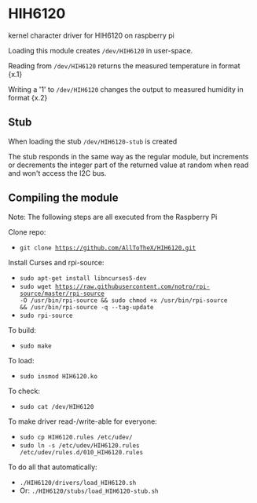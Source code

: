 # HIH6120
kernel character driver for HIH6120 on raspberry pi

Loading this module creates <code>/dev/HIH6120</code> in user-space.

Reading from <code>/dev/HIH6120</code> returns the measured temperature in format {x.1}

Writing a '1' to <code>/dev/HIH6120</code> changes the output to measured humidity in format {x.2}

## Stub
When loading the stub <code>/dev/HIH6120-stub</code> is created

The stub responds in the same way as the regular module, but increments or decrements the integer part of the returned value at random when read and won't access the I2C bus.

## Compiling the module
Note: The following steps are all executed from the Raspberry Pi

Clone repo:
* <code>git clone https://github.com/AllToTheX/HIH6120.git</code>

Install Curses and rpi-source:

* <code>sudo apt-get install libncurses5-dev</code>
* <code>sudo wget https://raw.githubusercontent.com/notro/rpi-source/master/rpi-source -O /usr/bin/rpi-source && sudo chmod +x /usr/bin/rpi-source && /usr/bin/rpi-source -q --tag-update</code>
* <code>sudo rpi-source</code>

To build:
* <code>sudo make</code>

To load:
* <code>sudo insmod HIH6120.ko</code>

To check:
* <code>sudo cat /dev/HIH6120</code>

To make driver read-/write-able for everyone:
* <code>sudo cp HIH6120.rules /etc/udev/</code>
* <code>sudo ln -s /etc/udev/HIH6120.rules /etc/udev/rules.d/010_HIH6120.rules</code>

To do all that automatically:
* <code>./HIH6120/drivers/load_HIH6120.sh</code>
* Or: <code>./HIH6120/stubs/load_HIH6120-stub.sh</code>
